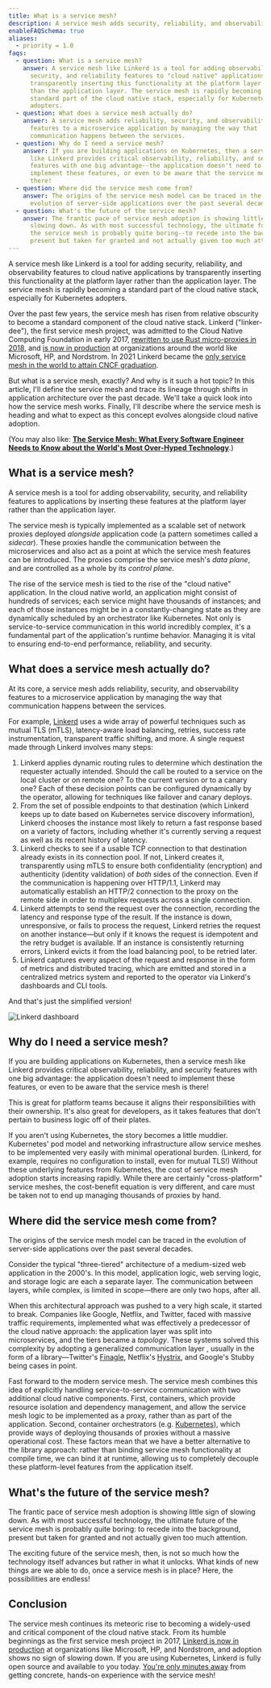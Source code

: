 ```yaml
---
title: What is a service mesh?
description: A service mesh adds security, reliability, and observability features to cloud native apps by transparently inserting this functionality at the platform layer.
enableFAQSchema: true
aliases:
  - priority = 1.0
faqs:
  - question: What is a service mesh?
    answer: A service mesh like Linkerd is a tool for adding observability,
      security, and reliability features to "cloud native" applications by
      transparently inserting this functionality at the platform layer rather
      than the application layer. The service mesh is rapidly becoming a
      standard part of the cloud native stack, especially for Kubernetes
      adopters.
  - question: What does a service mesh actually do?
    answer: A service mesh adds reliability, security, and observability
      features to a microservice application by managing the way that
      communication happens between the services.
  - question: Why do I need a service mesh?
    answer: If you are building applications on Kubernetes, then a service mesh
      like Linkerd provides critical observability, reliability, and security
      features with one big advantage--the application doesn't need to
      implement these features, or even to be aware that the service mesh is
      there!
  - question: Where did the service mesh come from?
    answer: The origins of the service mesh model can be traced in the
      evolution of server-side applications over the past several decades.
  - question: What's the future of the service mesh?
    answer: The frantic pace of service mesh adoption is showing little sign of
      slowing down. As with most successful technology, the ultimate future of
      the service mesh is probably quite boring--to recede into the background,
      present but taken for granted and not actually given too much attention.
---
```


A service mesh like Linkerd is a tool for adding security, reliability, and
observability features to cloud native applications by transparently inserting
this functionality at the platform layer rather than the application layer.
The service mesh is rapidly becoming a standard part of the cloud native
stack, especially for Kubernetes adopters.

Over the past few years, the service mesh has risen from relative obscurity to
become a standard component of the cloud native stack. Linkerd ("linker-dee"),
the first service mesh project, was admitted to the Cloud Native Computing
Foundation in early 2017, [rewritten to use Rust micro-proxies in
2018](https://www.infoq.com/articles/linkerd-v2-production-adoption/), and [is
now in production](https://buoyant.io/case-studies/) at organizations around
the world like Microsoft, HP, and Nordstrom. In 2021 Linkerd became the [only
service mesh in the world to attain CNCF
graduation](/2021/07/28/announcing-cncf-graduation/).

But what is a service mesh, exactly? And why is it such a hot topic?
In this article, I'll define the service mesh and trace its lineage through
shifts in application architecture over the past decade. We'll take a quick
look into how the service mesh works. Finally, I'll describe where the service
mesh is heading and what to expect as this concept evolves alongside cloud
native adoption.

(You may also like: [**The Service Mesh: What Every Software Engineer Needs to
Know about the World's Most Over-Hyped
Technology**](https://buoyant.io/service-mesh-manifesto/).)

## What is a service mesh?

A service mesh is a tool for adding observability, security, and reliability
features to applications by inserting these features at the platform layer
rather than the application layer.

The service mesh is typically implemented as a scalable set of network proxies
deployed _alongside_ application code (a pattern sometimes called a _sidecar_).
These proxies handle the communication between the microservices and also act
as a point at which the service mesh features can be introduced. The proxies
comprise the service mesh's _data plane_, and are controlled as a whole by its
_control plane_.

The rise of the service mesh is tied to the rise of the "cloud native"
application. In the cloud native world, an application might consist of
hundreds of services; each service might have thousands of instances; and each
of those instances might be in a constantly-changing state as they are
dynamically scheduled by an orchestrator like Kubernetes. Not only is
service-to-service communication in this world incredibly complex, it's a
fundamental part of the application's runtime behavior. Managing it is vital to
ensuring end-to-end performance, reliability, and security.

## What does a service mesh actually do?

At its core, a service mesh adds reliability, security, and observability
features to a microservice application by managing the way that communication
happens between the services.

For example, [Linkerd](/) uses a wide array of powerful
techniques such as mutual TLS (mTLS), latency-aware load balancing, retries,
success rate instrumentation, transparent traffic shifting, and more. A single
request made through Linkerd involves many steps:

1. Linkerd applies dynamic routing rules to determine which destination the
requester actually intended. Should the call be routed to a service on the
local cluster or on remote one? To the current version or to a canary one? Each
of these decision points can be configured dynamically by the operator,
allowing for techniques like failover and canary deploys.
2. From the set of possible endpoints to that destination (which Linkerd keeps
up to date based on Kubernetes service discovery information), Linkerd chooses
the instance most likely to return a fast response based on a variety of
factors, including whether it's currently serving a request as well as its
recent history of latency.
3. Linkerd checks to see if a usable TCP connection to that destination already
exists in its connection pool. If not, Linkerd creates it, transparently using
mTLS to ensure both confidentiality (encryption) and authenticity (identity
validation) of _both_ sides of the connection. Even if the communication is
happening over HTTP/1.1, Linkerd may automatically establish an HTTP/2
connection to the proxy on the remote side in order to multiplex requests
across a single connection.
4. Linkerd attempts to send the request over the connection, recording the
latency and response type of the result. If the instance is down, unresponsive,
or fails to process the request, Linkerd retries the request on another
instance—but only if it knows the request is idempotent and the retry budget is
available. If an instance is consistently returning errors, Linkerd evicts it
from the load balancing pool, to be retried later.
5. Linkerd captures every aspect of the request and response in the form of
metrics and distributed tracing, which are emitted and stored in a centralized
metrics system and reported to the operator via Linkerd's dashboards and CLI
tools.

And that's just the simplified version!

![Linkerd dashboard](/images/architecture/stat.png "Linkerd dashboard")

## Why do I need a service mesh?

If you are building applications on Kubernetes, then a service mesh like
Linkerd provides critical observability, reliability, and security features
with one big advantage: the application doesn't need to implement these
features, or even to be aware that the service mesh is there!

This is great for platform teams because it aligns their responsibilities with
their ownership. It's also great for developers, as it takes features that
don't pertain to business logic off of their plates.

If you aren't using Kubernetes, the story becomes a little muddier. Kubernetes'
pod model and networking infrastructure allow service meshes to be implemented
very easily with minimal operational burden. (Linkerd, for example, requires no
configuration to install, even for mutual TLS!) Without these underlying
features from Kubernetes, the cost of service mesh adoption starts increasing
rapidly. While there are certainly "cross-platform" service meshes, the
cost-benefit equation is very different, and care must be taken not to end up
managing thousands of proxies by hand.

## Where did the service mesh come from?

The origins of the service mesh model can be traced in the evolution of
server-side applications over the past several decades.

Consider the typical "three-tiered" architecture of a medium-sized web
application in the 2000's. In this model, application logic, web serving logic,
and storage logic are each a separate layer. The communication between layers,
while complex, is limited in scope—there are only two hops, after all.

When this architectural approach was pushed to a very high scale, it started to
break. Companies like Google, Netflix, and Twitter, faced with massive traffic
requirements, implemented what was effectively a predecessor of the cloud
native approach: the application layer was split into microservices, and the
tiers became a _topology_. These systems solved this complexity by adopting a
generalized communication layer , usually in the form of a library—Twitter's
[Finagle](https://twitter.github.io/finagle/), Netflix's
[Hystrix](https://github.com/Netflix/Hystrix), and Google's Stubby being cases
in point.

Fast forward to the modern service mesh. The service mesh combines this idea of
explicitly handling service-to-service communication with two additional cloud
native components. First, containers, which provide resource isolation and
dependency management, and allow the service mesh logic to be implemented as a
proxy, rather than as part of the application. Second, container orchestrators
(e.g. [Kubernetes](https://kubernetes.io/)), which provide ways of deploying
thousands of proxies without a massive operational cost. These factors mean
that we have a better alternative to the library approach: rather than binding
service mesh functionality at compile time, we can bind it at runtime, allowing
us to completely decouple these platform-level features from the application
itself.

## What's the future of the service mesh?

The frantic pace of service mesh adoption is showing little sign of slowing
down. As with most successful technology, the ultimate future of the service
mesh is probably quite boring: to recede into the background, present but taken
for granted and not actually given too much attention.

The exciting future of the service mesh, then, is not so much how the
technology itself advances but rather in what it unlocks. What kinds of new
things are we able to do, once a service mesh is in place? Here, the
possibilities are endless!

## Conclusion

The service mesh continues its meteoric rise to becoming a widely-used and
critical component of the cloud native stack. From its humble beginnings as the
first service mesh project in 2017, [Linkerd is now in
production](https://buoyant.io/case-studies/) at organizations like Microsoft,
HP, and Nordstrom, and adoption shows no sign of slowing down. If you
are using Kubernetes, Linkerd is fully open source and available to you today.
[You're only minutes away](/getting-started/) from getting
concrete, hands-on experience with the service mesh!
